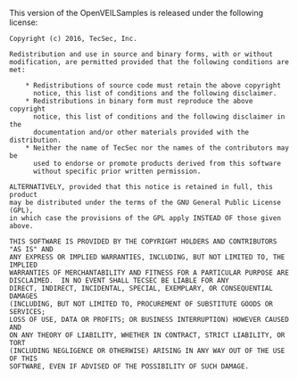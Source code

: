 This version of the OpenVEILSamples is released under the following license:

	Copyright (c) 2016, TecSec, Inc.

	Redistribution and use in source and binary forms, with or without
	modification, are permitted provided that the following conditions are met:
	
		* Redistributions of source code must retain the above copyright
		  notice, this list of conditions and the following disclaimer.
		* Redistributions in binary form must reproduce the above copyright
		  notice, this list of conditions and the following disclaimer in the
		  documentation and/or other materials provided with the distribution.
		* Neither the name of TecSec nor the names of the contributors may be
		  used to endorse or promote products derived from this software 
		  without specific prior written permission.
		 
	ALTERNATIVELY, provided that this notice is retained in full, this product
	may be distributed under the terms of the GNU General Public License (GPL),
	in which case the provisions of the GPL apply INSTEAD OF those given above.
		 
	THIS SOFTWARE IS PROVIDED BY THE COPYRIGHT HOLDERS AND CONTRIBUTORS "AS IS" AND
	ANY EXPRESS OR IMPLIED WARRANTIES, INCLUDING, BUT NOT LIMITED TO, THE IMPLIED
	WARRANTIES OF MERCHANTABILITY AND FITNESS FOR A PARTICULAR PURPOSE ARE
	DISCLAIMED.  IN NO EVENT SHALL TECSEC BE LIABLE FOR ANY 
	DIRECT, INDIRECT, INCIDENTAL, SPECIAL, EXEMPLARY, OR CONSEQUENTIAL DAMAGES
	(INCLUDING, BUT NOT LIMITED TO, PROCUREMENT OF SUBSTITUTE GOODS OR SERVICES;
	LOSS OF USE, DATA OR PROFITS; OR BUSINESS INTERRUPTION) HOWEVER CAUSED AND
	ON ANY THEORY OF LIABILITY, WHETHER IN CONTRACT, STRICT LIABILITY, OR TORT
	(INCLUDING NEGLIGENCE OR OTHERWISE) ARISING IN ANY WAY OUT OF THE USE OF THIS
	SOFTWARE, EVEN IF ADVISED OF THE POSSIBILITY OF SUCH DAMAGE.


